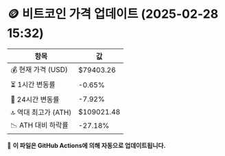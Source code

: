 # 🪙 비트코인 가격 업데이트 (2025-02-28 15:32)

| 항목                | 값 |
|--------------------|----------------|
| 💰 현재 가격 (USD) | $79403.26 |
| ⏳ 1시간 변동률    | -0.65% |
| 📆 24시간 변동률   | -7.92% |
| 🔝 역대 최고가 (ATH) | $109021.48 |
| 📉 ATH 대비 하락률 | -27.18% |

🔄 **이 파일은 GitHub Actions에 의해 자동으로 업데이트됩니다.**
